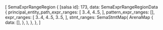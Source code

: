 [
    SemaExprRangeRegion {
        [salsa id]: 173,
        data: SemaExprRangeRegionData {
            principal_entity_path_expr_ranges: [
                3..4,
                4..5,
            ],
            pattern_expr_ranges: [],
            expr_ranges: [
                3..4,
                4..5,
                3..5,
            ],
            stmt_ranges: SemaStmtMap(
                ArenaMap {
                    data: [],
                },
            ),
        },
    },
]
